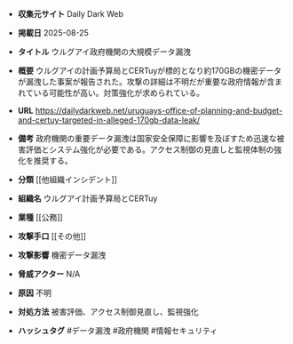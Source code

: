 - **収集元サイト**
Daily Dark Web

- **掲載日**
2025-08-25

- **タイトル**
ウルグアイ政府機関の大規模データ漏洩

- **概要**
ウルグアイの計画予算局とCERTuyが標的となり約170GBの機密データが漏洩した事案が報告された。攻撃の詳細は不明だが重要な政府情報が含まれている可能性が高い。対策強化が求められている。

- **URL**
https://dailydarkweb.net/uruguays-office-of-planning-and-budget-and-certuy-targeted-in-alleged-170gb-data-leak/

- **備考**
政府機関の重要データ漏洩は国家安全保障に影響を及ぼすため迅速な被害評価とシステム強化が必要である。アクセス制御の見直しと監視体制の強化を推奨する。

- **分類**
[[他組織インシデント]]

- **組織名**
ウルグアイ計画予算局とCERTuy

- **業種**
[[公務]]

- **攻撃手口**
[[その他]]

- **攻撃影響**
機密データ漏洩

- **脅威アクター**
N/A

- **原因**
不明

- **対処方法**
被害評価、アクセス制御見直し、監視強化

- **ハッシュタグ**
#データ漏洩 #政府機関 #情報セキュリティ
